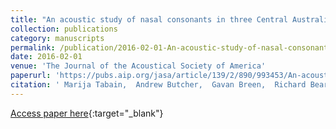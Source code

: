 ```yaml
---
title: "An acoustic study of nasal consonants in three Central Australian languages"
collection: publications
category: manuscripts
permalink: /publication/2016-02-01-An-acoustic-study-of-nasal-consonants-in-three-Central-Australian-languages
date: 2016-02-01
venue: 'The Journal of the Acoustical Society of America'
paperurl: 'https://pubs.aip.org/jasa/article/139/2/890/993453/An-acoustic-study-of-nasal-consonants-in-three'
citation: ' Marija Tabain,  Andrew Butcher,  Gavan Breen,  Richard Beare, &quot;An acoustic study of nasal consonants in three Central Australian languages.&quot; The Journal of the Acoustical Society of America, 2016.'
---
```

[Access paper here](https://pubs.aip.org/jasa/article/139/2/890/993453/An-acoustic-study-of-nasal-consonants-in-three){:target="_blank"}
